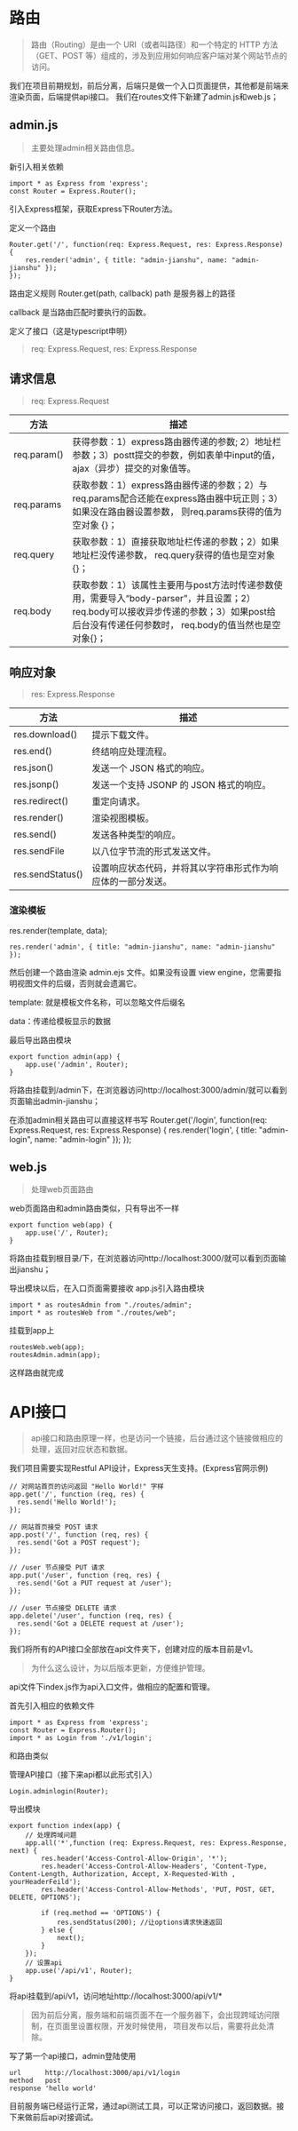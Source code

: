 # 路由
> 路由（Routing）是由一个 URI（或者叫路径）和一个特定的 HTTP 方法（GET、POST 等）组成的，涉及到应用如何响应客户端对某个网站节点的访问。

我们在项目前期规划，前后分离，后端只是做一个入口页面提供，其他都是前端来渲染页面，后端提供api接口。
我们在routes文件下新建了admin.js和web.js；
## admin.js
> 主要处理admin相关路由信息。

新引入相关依赖
```
import * as Express from 'express';
const Router = Express.Router();
```
引入Express框架，获取Express下Router方法。

定义一个路由
```
Router.get('/', function(req: Express.Request, res: Express.Response) {
    res.render('admin', { title: "admin-jianshu", name: "admin-jianshu" });
});
```
路由定义规则
Router.get(path, callback)
path 是服务器上的路径

callback 是当路由匹配时要执行的函数。

定义了接口（这是typescript申明）
> req: Express.Request, res: Express.Response
## 请求信息
> req: Express.Request

方法 | 描述 
--|-- 
req.param()  | 获得参数：1）express路由器传递的参数; 2）地址栏参数；3）postt提交的参数，例如表单中input的值， ajax（异步）提交的对象值等。 
req.params | 获取参数：1）express路由器传递的参数；2）与req.params配合还能在express路由器中玩正则；3）如果没在路由器设置参数， 则req.params获得的值为空对象 {}； 
req.query | 获取参数：1）直接获取地址栏传递的参数；2）如果地址栏没传递参数， req.query获得的值也是空对象{}； 
req.body | 获取参数：1）该属性主要用与post方法时传递参数使用，需要导入“body-parser”，并且设置；2）req.body可以接收异步传递的参数；3）如果post给后台没有传递任何参数时， req.body的值当然也是空对象{}；


## 响应对象
> res: Express.Response

方法 | 描述
--|--
res.download() | 提示下载文件。
res.end() | 终结响应处理流程。
res.json() | 发送一个 JSON 格式的响应。
res.jsonp() | 发送一个支持 JSONP 的 JSON 格式的响应。
res.redirect() | 重定向请求。
res.render() | 渲染视图模板。
res.send() | 发送各种类型的响应。
res.sendFile | 以八位字节流的形式发送文件。
res.sendStatus() | 设置响应状态代码，并将其以字符串形式作为响应体的一部分发送。

### 渲染模板
res.render(template, data);
```
res.render('admin', { title: "admin-jianshu", name: "admin-jianshu" });
```
然后创建一个路由渲染 admin.ejs 文件。如果没有设置 view engine，您需要指明视图文件的后缀，否则就会遗漏它。

template: 就是模板文件名称，可以忽略文件后缀名

data：传递给模板显示的数据


最后导出路由模块
```
export function admin(app) {
    app.use('/admin', Router);
}
```
将路由挂载到/admin下，在浏览器访问http://localhost:3000/admin/就可以看到页面输出admin-jianshu；

在添加admin相关路由可以直接这样书写
Router.get('/login', function(req: Express.Request, res: Express.Response) {
    res.render('login', { title: "admin-login", name: "admin-login" });
});

## web.js
> 处理web页面路由

web页面路由和admin路由类似，只有导出不一样
```
export function web(app) {
    app.use('/', Router);
}
```
将路由挂载到根目录/下，在浏览器访问http://localhost:3000/就可以看到页面输出jianshu；

导出模块以后，在入口页面需要接收
app.js引入路由模块
```
import * as routesAdmin from "./routes/admin";
import * as routesWeb from "./routes/web";
```
挂载到app上
```
routesWeb.web(app);
routesAdmin.admin(app);
```
这样路由就完成
# API接口
> api接口和路由原理一样，也是访问一个链接，后台通过这个链接做相应的处理，返回对应状态和数据。

我们项目需要实现Restful API设计，Express天生支持。(Express官网示例)

```
// 对网站首页的访问返回 "Hello World!" 字样
app.get('/', function (req, res) {
  res.send('Hello World!');
});

// 网站首页接受 POST 请求
app.post('/', function (req, res) {
  res.send('Got a POST request');
});

// /user 节点接受 PUT 请求
app.put('/user', function (req, res) {
  res.send('Got a PUT request at /user');
});

// /user 节点接受 DELETE 请求
app.delete('/user', function (req, res) {
  res.send('Got a DELETE request at /user');
});
```
我们将所有的API接口全部放在api文件夹下，创建对应的版本目前是v1。
> 为什么这么设计，为以后版本更新，方便维护管理。

api文件下index.js作为api入口文件，做相应的配置和管理。

首先引入相应的依赖文件
```
import * as Express from 'express';
const Router = Express.Router();
import * as Login from './v1/login';
```
和路由类似

管理API接口（接下来api都以此形式引入）
```
Login.adminlogin(Router);
```

导出模块
```
export function index(app) {
    // 处理跨域问题
    app.all('*',function (req: Express.Request, res: Express.Response, next) {
        res.header('Access-Control-Allow-Origin', '*');
        res.header('Access-Control-Allow-Headers', 'Content-Type, Content-Length, Authorization, Accept, X-Requested-With , yourHeaderFeild');
        res.header('Access-Control-Allow-Methods', 'PUT, POST, GET, DELETE, OPTIONS');

        if (req.method == 'OPTIONS') {
            res.sendStatus(200); //让options请求快速返回
        } else {
            next();
        }
    });
    // 设置api
    app.use('/api/v1', Router);
}
```
将api挂载到/api/v1，访问地址http://localhost:3000/api/v1/*

> 因为前后分离，服务端和前端页面不在一个服务器下，会出现跨域访问限制，在页面里设置权限，开发时候使用，
项目发布以后，需要将此处清除。

写了第一个api接口，admin登陆使用
```
url      http://localhost:3000/api/v1/login
method   post
response 'hello world'
```
目前服务端已经运行正常，通过api测试工具，可以正常访问接口，返回数据。接下来做前后api对接调试。
